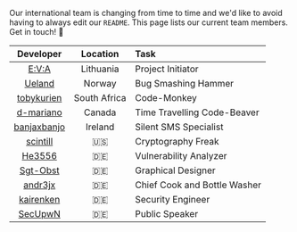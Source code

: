 Our international team is changing from time to time and we'd like to avoid having to always edit our `README`. This page lists our current team members. Get in touch! :love_letter: 

|                              Developer                         |  Location   |              Task           |
|:--------------------------------------------------------------:|:-----------:|:----------------------------|
|[E:V:A](mailto:a3841c3c@opayq.com)                              | Lithuania   |       Project Initiator     |
|[Ueland](http://h3x.no/)                                        | Norway      |      Bug Smashing Hammer    |
|[tobykurien](http://tobykurien.com/)                            | South Africa|          Code-Monkey        |
|[d-mariano](mailto:dave.mariano1991@gmail.com)                  | Canada      | Time Travelling Code-Beaver |
|[banjaxbanjo](mailto:mailto:paulkinsella29@yahoo.ie)            | Ireland     |    Silent SMS Specialist    |
|[scintill](mailto:joey@joeyhewitt.com)                          | :us:        |       Cryptography Freak    |
|[He3556](mailto:info@dm-development.de)                         | :de:        |    Vulnerability Analyzer   |
|[Sgt-Obst](http://forum.xda-developers.com/member.php?u=5102584)| :de:        |      Graphical Designer     |
|[andr3jx](mailto:9414f52d@opayq.com)                            | :de:        | Chief Cook and Bottle Washer|
|[kairenken](mailto:mailto:code@koffeinsucht.de)                 | :de:        |       Security Engineer     |
|[SecUpwN](mailto:SecUpwN@protonmail.ch)                         | :de:        |         Public Speaker      |